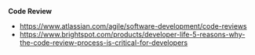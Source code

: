 **Code Review**
- https://www.atlassian.com/agile/software-development/code-reviews
- https://www.brightspot.com/products/developer-life-5-reasons-why-the-code-review-process-is-critical-for-developers
